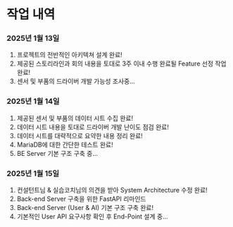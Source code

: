 # 작업 내역
### 2025년 1월 13일
1. 프로젝트의 전반적인 아키텍쳐 설계 완료!
2. 제공된 스토리라인과 회의 내용을 토대로 3주 이내 수행 완료될 Feature 선정 작업 완료!
3. 센서 및 부품의 드라이버 개발 가능성 조사중...

### 2025년 1월 14일
1. 제공된 센서 및 부품의 데이터 시트 수집 완료!
2. 데이터 시트 내용을 토대로 드라이버 개발 난이도 점검 완료!
3. 데이터 시트를 대략적으로 요약한 내용 정리 완료!
4. MariaDB에 대한 간단한 테스트 완료!
5. BE Server 기본 구조 구축 중...

### 2025년 1월 15일
1. 컨설턴트님 & 실습코치님의 의견을 받아 System Architecture 수정 완료!
2. Back-end Server 구축을 위한 FastAPI 리마인드
3. Back-end Server (User & AI) 기본 구조 구축 완료!
4. 기본적인 User API 요구사항 확인 후 End-Point 설계 중...